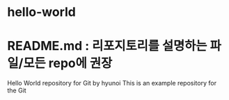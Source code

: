 # hello-world 
# README.md : 리포지토리를 설명하는 파일/모든 repo에 권장
Hello World repository for Git by hyunoi
This is an example repository for the Git

